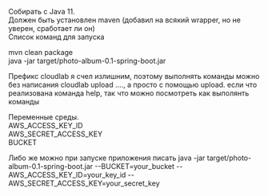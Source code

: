 Собирать с Java 11.  
Должен быть установлен maven (добавил на всякий wrapper, но не уверен, сработает ли он)  
Список команд для запуска

mvn clean package  
java -jar target/photo-album-0.1-spring-boot.jar

Префикс cloudlab я счел излишним, поэтому выполнять команды можно без написания cloudlab upload ...., а просто с помощью upload. если что реализована команда help, так что можно посмотреть как выполянть команды

Переменные среды.  
AWS_ACCESS_KEY_ID  
AWS_SECRET_ACCESS_KEY  
BUCKET 

Либо же можно при запуске приложения писать java -jar target/photo-album-0.1-spring-boot.jar --BUCKET=your_bucket --AWS_ACCESS_KEY_ID=your_key_id --AWS_SECRET_ACCESS_KEY=your_secret_key
